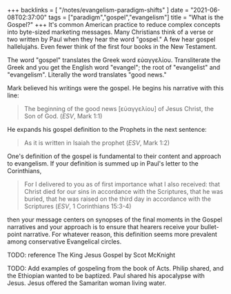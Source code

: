 +++
backlinks = [
    "/notes/evangelism-paradigm-shifts"
]
date = "2021-06-08T02:37:00"
tags = ["paradigm","gospel","evangelism"]
title = "What is the Gospel?"
+++
It's common American practice to reduce complex concepts into byte-sized marketing messages. Many Christians think of a verse or two written by Paul when they hear the word "gospel." A few hear gospel hallelujahs. Even fewer think of the first four books in the New Testament.

The word "gospel" translates the Greek word εὐαγγελίου. Transliterate the Greek and you get the English word "evangel"; the root of "evangelist" and "evangelism". Literally the word translates "good news."

Mark believed his writings were the gospel. He begins his narrative with this line:

> The beginning of the good news [εὐαγγελίου] of Jesus Christ, the Son of God. (_ESV_, Mark 1:1)

He expands his gospel definition to the Prophets in the next sentence:

> As it is written in Isaiah the prophet (_ESV_, Mark 1:2)

One's definition of the gospel is fundamental to their content and approach to evangelism. If your definition is summed up in Paul's letter to the Corinthians,

> For I delivered to you as of first importance what I also received: that Christ died for our sins in accordance with the Scriptures, that he was buried, that he was raised on the third day in accordance with the Scriptures (_ESV_, 1 Corinthians 15:3-4)

then your message centers on synopses of the final moments in the Gospel narratives and your approach is to ensure that hearers receive your bullet-point narrative. For whatever reason, this definition seems more prevalent among conservative Evangelical circles.

TODO: reference The King Jesus Gospel by Scot McKnight

TODO: Add examples of gospeling from the book of Acts. Philip shared, and the Ethiopian wanted to be baptized. Paul shared his apocalypse with Jesus. Jesus offered the Samaritan woman living water.
